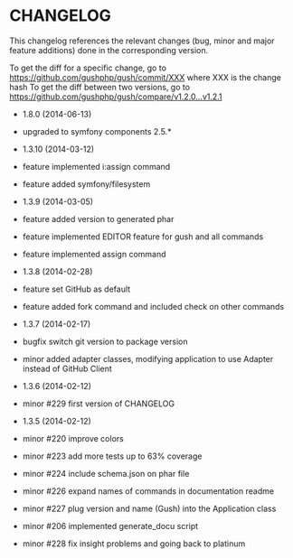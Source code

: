 CHANGELOG
=========

This changelog references the relevant changes (bug, minor and major feature
additions) done in the corresponding version.

To get the diff for a specific change, go to https://github.com/gushphp/gush/commit/XXX where XXX is the change hash
To get the diff between two versions, go to https://github.com/gushphp/gush/compare/v1.2.0...v1.2.1

* 1.8.0 (2014-06-13)

 * upgraded to symfony components 2.5.*
 

* 1.3.10 (2014-03-12)

 * feature implemented i:assign command
 * feature added symfony/filesystem

* 1.3.9 (2014-03-05)

 * feature added version to generated phar
 * feature implemented EDITOR feature for gush and all commands
 * feature implemented assign command

* 1.3.8 (2014-02-28)

 * feature set GitHub as default
 * feature added fork command and included check on other commands

* 1.3.7 (2014-02-17)

 * bugfix switch git version to package version
 * minor added adapter classes, modifying application to use Adapter instead of GitHub Client

* 1.3.6 (2014-02-12)

 * minor #229 first version of CHANGELOG

* 1.3.5 (2014-02-12)

 * minor #220 improve colors
 * minor #223 add more tests up to 63% coverage
 * minor #224 include schema.json on phar file
 * minor #226 expand names of commands in documentation readme
 * minor #227 plug version and name (Gush) into the Application class
 * minor #206 implemented generate_docu script
 * minor #228 fix insight problems and going back to platinum
